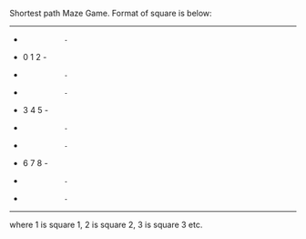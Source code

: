 Shortest path Maze Game. Format of square is below:

---------------------------------
-				-
-	0	1	2	-
-				-
-				-
-	3	4	5	-
-				-
-				-
-	6	7	8	-
-				-
-				-
---------------------------------

where 1 is square 1, 2 is square 2, 3 is square 3 etc.
